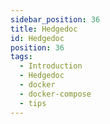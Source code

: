 ```yaml
---
sidebar_position: 36
title: Hedgedoc
id: Hedgedoc
position: 36
tags:
  - Introduction
  - Hedgedoc
  - docker
  - docker-compose
  - tips
---
```

